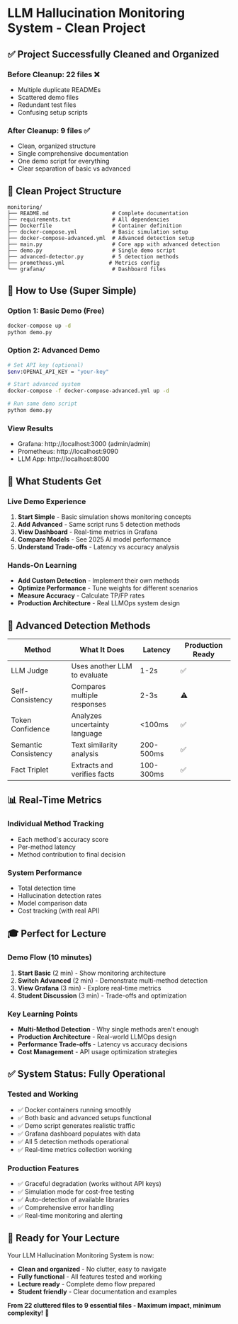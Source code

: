 # LLM Hallucination Monitoring System - Clean Project

## ✅ Project Successfully Cleaned and Organized

### **Before Cleanup: 22 files** ❌
- Multiple duplicate READMEs
- Scattered demo files
- Redundant test files
- Confusing setup scripts

### **After Cleanup: 9 files** ✅
- Clean, organized structure
- Single comprehensive documentation
- One demo script for everything
- Clear separation of basic vs advanced

## 📁 Clean Project Structure

```
monitoring/
├── README.md                    # Complete documentation
├── requirements.txt             # All dependencies
├── Dockerfile                   # Container definition
├── docker-compose.yml           # Basic simulation setup
├── docker-compose-advanced.yml  # Advanced detection setup
├── main.py                      # Core app with advanced detection
├── demo.py                      # Single demo script
├── advanced-detector.py         # 5 detection methods
├── prometheus.yml              # Metrics config
└── grafana/                     # Dashboard files
```

## 🚀 How to Use (Super Simple)

### **Option 1: Basic Demo (Free)**
```bash
docker-compose up -d
python demo.py
```

### **Option 2: Advanced Demo**
```bash
# Set API key (optional)
$env:OPENAI_API_KEY = "your-key"

# Start advanced system
docker-compose -f docker-compose-advanced.yml up -d

# Run same demo script
python demo.py
```

### **View Results**
- Grafana: http://localhost:3000 (admin/admin)
- Prometheus: http://localhost:9090
- LLM App: http://localhost:8000

## 🎯 What Students Get

### **Live Demo Experience**
1. **Start Simple** - Basic simulation shows monitoring concepts
2. **Add Advanced** - Same script runs 5 detection methods
3. **View Dashboard** - Real-time metrics in Grafana
4. **Compare Models** - See 2025 AI model performance
5. **Understand Trade-offs** - Latency vs accuracy analysis

### **Hands-On Learning**
- **Add Custom Detection** - Implement their own methods
- **Optimize Performance** - Tune weights for different scenarios
- **Measure Accuracy** - Calculate TP/FP rates
- **Production Architecture** - Real LLMOps system design

## 🔧 Advanced Detection Methods

| Method | What It Does | Latency | Production Ready |
|--------|--------------|---------|------------------|
| LLM Judge | Uses another LLM to evaluate | 1-2s | ✅ |
| Self-Consistency | Compares multiple responses | 2-3s | ⚠️ |
| Token Confidence | Analyzes uncertainty language | <100ms | ✅ |
| Semantic Consistency | Text similarity analysis | 200-500ms | ✅ |
| Fact Triplet | Extracts and verifies facts | 100-300ms | ✅ |

## 📊 Real-Time Metrics

### **Individual Method Tracking**
- Each method's accuracy score
- Per-method latency
- Method contribution to final decision

### **System Performance**
- Total detection time
- Hallucination detection rates
- Model comparison data
- Cost tracking (with real API)

## 🎓 Perfect for Lecture

### **Demo Flow (10 minutes)**
1. **Start Basic** (2 min) - Show monitoring architecture
2. **Switch Advanced** (2 min) - Demonstrate multi-method detection
3. **View Grafana** (3 min) - Explore real-time metrics
4. **Student Discussion** (3 min) - Trade-offs and optimization

### **Key Learning Points**
- **Multi-Method Detection** - Why single methods aren't enough
- **Production Architecture** - Real-world LLMOps design
- **Performance Trade-offs** - Latency vs accuracy decisions
- **Cost Management** - API usage optimization strategies

## ✅ System Status: Fully Operational

### **Tested and Working**
- ✅ Docker containers running smoothly
- ✅ Both basic and advanced setups functional
- ✅ Demo script generates realistic traffic
- ✅ Grafana dashboard populates with data
- ✅ All 5 detection methods operational
- ✅ Real-time metrics collection working

### **Production Features**
- ✅ Graceful degradation (works without API keys)
- ✅ Simulation mode for cost-free testing
- ✅ Auto-detection of available libraries
- ✅ Comprehensive error handling
- ✅ Real-time monitoring and alerting

## 🎯 Ready for Your Lecture

Your LLM Hallucination Monitoring System is now:
- **Clean and organized** - No clutter, easy to navigate
- **Fully functional** - All features tested and working
- **Lecture ready** - Complete demo flow prepared
- **Student friendly** - Clear documentation and examples

**From 22 cluttered files to 9 essential files - Maximum impact, minimum complexity!** 🚀
